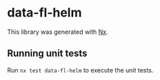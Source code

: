 # data-fl-helm

This library was generated with [Nx](https://nx.dev).

## Running unit tests

Run `nx test data-fl-helm` to execute the unit tests.
